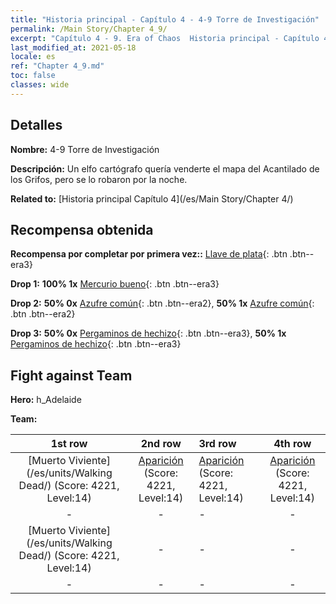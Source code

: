```yaml
---
title: "Historia principal - Capítulo 4 - 4-9 Torre de Investigación"
permalink: /Main Story/Chapter 4_9/
excerpt: "Capítulo 4 - 9. Era of Chaos  Historia principal - Capítulo 4_9. 4-9 Torre de Investigación"
last_modified_at: 2021-05-18
locale: es
ref: "Chapter 4_9.md"
toc: false
classes: wide
---
```


## Detalles

 **Nombre:** 4-9 Torre de Investigación

 **Descripción:** Un elfo cartógrafo quería venderte el mapa del Acantilado de los Grifos, pero se lo robaron por la noche.

 **Related to:** [Historia principal Capítulo 4](/es/Main Story/Chapter 4/)

## Recompensa obtenida

 **Recompensa por completar por primera vez::** [Llave de plata](/ItemsES/con_693/){: .btn .btn--era3}

 **Drop 1:** **100% 1x** [Mercurio bueno](/ItemsES/mat_14/){: .btn .btn--era3}

 **Drop 2:** **50% 0x** [Azufre común](/ItemsES/mat_9/){: .btn .btn--era2}, **50% 1x** [Azufre común](/ItemsES/mat_9/){: .btn .btn--era2}

 **Drop 3:** **50% 0x** [Pergaminos de hechizo](/ItemsES/con_694/){: .btn .btn--era3}, **50% 1x** [Pergaminos de hechizo](/ItemsES/con_694/){: .btn .btn--era3}


## Fight against Team
 **Hero:** h_Adelaide

 **Team:**


  | 1st row | 2nd row | 3rd row | 4th row |
  |:----:|:----:|:----|:----:|
  | [Muerto Viviente](/es/units/Walking Dead/) (Score: 4221, Level:14)  | [Aparición](/es/units/Wight/) (Score: 4221, Level:14)  | [Aparición](/es/units/Wight/) (Score: 4221, Level:14)  | [Aparición](/es/units/Wight/) (Score: 4221, Level:14)  |
  | - | - | - | - |
  | [Muerto Viviente](/es/units/Walking Dead/) (Score: 4221, Level:14)  | - | - | - |
  | - | - | - | - |


